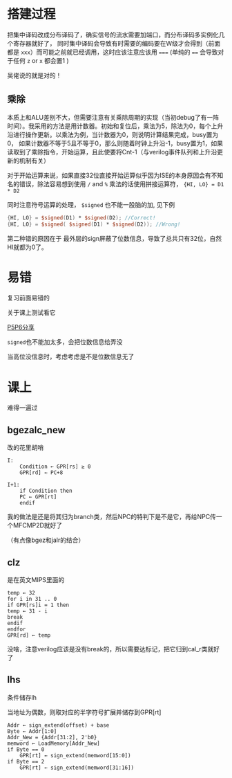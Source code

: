 # 搭建过程

把集中译码改成分布译码了，确实信号的流水需要加端口，而分布译码多实例化几个寄存器就好了， 同时集中译码会导致有时需要的编码要在W级才会得到（前面都是 `xxx`）而可能之前就已经调用，这时应该注意应该用 `===` (单纯的 `==` 会导致对于任何 `z` or `x` 都会置1 )

吴佬说的就是对的！

## 乘除

本质上和ALU差别不大，但需要注意有关乘除周期的实现（当初debug了有一阵时间）。我采用的方法是用计数器。初始和复位后，乘法为5，除法为0，每个上升沿进行操作更新。以乘法为例，当计数器为0，则说明计算结果完成，busy置为0， 如果计数器不等于5且不等于0，那么则随着时钟上升沿-1，busy置为1，如果读取到了乘除指令，开始运算，且此使要将Cnt-1（与verilog事件队列和上升沿更新的机制有关）

对于开始运算来说，如果直接32位直接开始运算似乎因为ISE的本身原因会有不知名的错误，除法容易想到使用 `/` and `%` 乘法的话使用拼接运算符， `{HI, LO} = D1 * D2` 

同时注意符号运算的处理，  `$signed` 也不能一股脑的加, 见下例

```verilog
{HI, LO} = $signed(D1) * $signed(D2); //Correct!
{HI, LO} = $signed( $signed(D1) * $signed(D2)); //Wrong!
```

第二种错的原因在于 最外层的sign屏蔽了位数信息，导致了总共只有32位，自然HI就都为0了。

# 易错

复习前面易错的

关于课上测试看它

[P5P6分享](https://www.notion.so/P5P6-5a1750c75ee740b8ad6169ab03ff3245)

`signed`也不能加太多，会把位数信息给弄没

当高位没信息时，考虑考虑是不是位数信息无了

# 课上

难得一遍过

## bgezalc_new

改的花里胡哨 

```
I:
	Condition ← GPR[rs] ≥ 0
	GPR[rd] ← PC+8

I+1:
	if Condition then
	PC ← GPR[rt]
	endif
```

我的做法是还是将其归为branch类，然后NPC的特判下是不是它，再给NPC传一个MFCMP2D就好了

（有点像bgez和jalr的结合）

## clz

是在英文MIPS里面的

```
temp ← 32
for i in 31 .. 0
if GPR[rs]i = 1 then
temp ← 31 - i
break
endif
endfor
GPR[rd] ← temp
```

没啥，注意verilog应该是没有break的，所以需要达标记，把它归到cal_r类就好了

## lhs

条件储存lh

当地址为偶数，则取对应的半字符号扩展并储存到GPR[rt]

```
Addr ← sign_extend(offset) + base 
Byte ← Addr[1:0]
Addr_New = {Addr[31:2], 2'b0}
memword ← LoadMemory[Addr_New]
if Byte == 0
	GPR[rt] ← sign_extend(memword[15:0])
if Byte == 2
	GPR[rt] ← sign_extend(memword[31:16])
```
